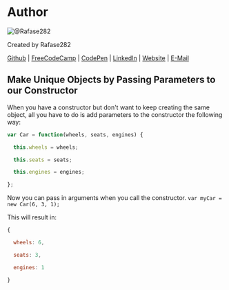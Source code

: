 # Author
![@Rafase282](https://avatars0.githubusercontent.com/Rafase282?&s=128)

Created by Rafase282

[Github](https://github.com/Rafase282) | [FreeCodeCamp](http://www.freecodecamp.com/rafase282) | [CodePen](http://codepen.io/Rafase282/) | [LinkedIn](https://www.linkedin.com/in/rafase282) | [Website](https://rafase282.github.io/) | [E-Mail](mailto:rafase282@gmail.com)

## Make Unique Objects by Passing Parameters to our Constructor
When you have a constructor but don't want to keep creating the same object, all you have to do is add parameters to the constructor the following way:

```js
var Car = function(wheels, seats, engines) {

  this.wheels = wheels;

  this.seats = seats;

  this.engines = engines;

};
```

Now you can pass in arguments when you call the constructor. `var myCar = new Car(6, 3, 1);`

This will result in:

```js
{

  wheels: 6,

  seats: 3,

  engines: 1

}
```
